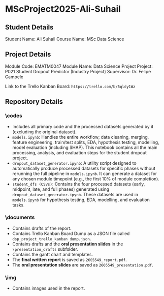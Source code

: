 # MScProject2025-Ali-Suhail

## Student Details

Student Name: Ali Suhail
Course Name: MSc Data Science

## Project Details

Module Code: EMATM0047 
Module Name: Data Science Project
Project: P021 Student Dropout Predictor (Industry Project)
Supervisor: Dr. Felipe Campelo

Link to the Trello Kanban Board: `https://trello.com/b/5qldy1Wz`

## Repository Details

### **\codes**
* Includes all primary code and the processed datasets generated by it (excluding the original dataset).
* `models.ipynb`: Handles the entire workflow; data cleaning, merging, feature engineering, train/test splits, EDA, hypothesis testing, modelling, model evaluation (including SHAP). This notebook contains all the main processing, analysis, and evaluation steps for the student dropout project.
* `dropout_dataset_generator.ipynb`: A utility script designed to automatically produce processed datasets for specific phases without rerunning the full pipeline in `models.ipynb`. It can generate a dataset for any chosen module timepoint (e.g., the first 10% of module completion).
* `student_dfs (CSVs)`: Contains the four processed datasets (early, midpoint, late, and full phases) generated using `dropout_dataset_generator.ipynb`. These datasets are used in `models.ipynb` for hypothesis testing, EDA, modelling, and evaluation tasks.

### **\documents**
- Contains drafts of the report.
- Contains Trello Kanban Board Dump as a JSON file called `dsp_project_trello_kanban_dump.json`.
- Contains drafts and the **oral presentation slides** in the `\presentation_drafts` subfolder.
- Contains the gantt chart and templates.
- The **final written report** is saved as `2605549_report.pdf`.
- The **oral presentation slides** are saved as `2605549_presentation.pdf`.

### **\img**
- Contains images used in the report.